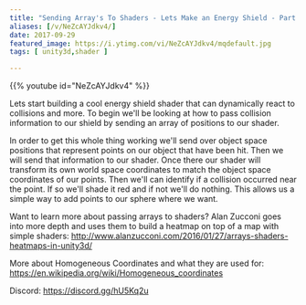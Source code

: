 ```yaml
---
title: "Sending Array's To Shaders - Lets Make an Energy Shield - Part 1"
aliases: [/v/NeZcAYJdkv4/]
date: 2017-09-29
featured_image: https://i.ytimg.com/vi/NeZcAYJdkv4/mqdefault.jpg
tags: [ unity3d,shader ]

---
```


{{% youtube id="NeZcAYJdkv4" %}}

Lets start building a cool energy shield shader that can dynamically react to collisions and more. To begin we'll be looking at how to pass collision information to our shield by sending an array of positions to our shader.

In order to get this whole thing working we'll send over object space positions that represent points on our object that have been hit. Then we will send that information to our shader. Once there our shader will transform its own world space coordinates to match the object space coordinates of our points. Then we'll can identify if a collision occurred near the point. If so we'll shade it red and if not we'll do nothing. This allows us a simple way to add points to our sphere where we want.

Want to learn more about passing arrays to shaders? Alan Zucconi goes into more depth and uses them to build a heatmap on top of a map with simple shaders: http://www.alanzucconi.com/2016/01/27/arrays-shaders-heatmaps-in-unity3d/

More about Homogeneous Coordinates and what they are used for: https://en.wikipedia.org/wiki/Homogeneous_coordinates

Discord: https://discord.gg/hU5Kq2u